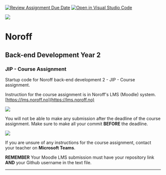 [![Review Assignment Due Date](https://classroom.github.com/assets/deadline-readme-button-24ddc0f5d75046c5622901739e7c5dd533143b0c8e959d652212380cedb1ea36.svg)](https://classroom.github.com/a/eiRX7gq5)
[![Open in Visual Studio Code](https://classroom.github.com/assets/open-in-vscode-718a45dd9cf7e7f842a935f5ebbe5719a5e09af4491e668f4dbf3b35d5cca122.svg)](https://classroom.github.com/online_ide?assignment_repo_id=13706107&assignment_repo_type=AssignmentRepo)

![](http://images.restapi.co.za/pvt/Noroff-64.png)
# Noroff
## Back-end Development Year 2
### JIP - Course Assignment

Startup code for Noroff back-end development 2 - JIP - Course assignment.

Instruction for the course assignment is in Noroff's LMS (Moodle) system.
[https://lms.noroff.no](https://lms.noroff.no)

![](http://images.restapi.co.za/pvt/important.png)

You will not be able to make any submission after the deadline of the course assignment. Make sure to make all your commit **BEFORE** the deadline.

![](http://images.restapi.co.za/pvt/help_small.png)

If you are unsure of any instructions for the course assignment, contact your teacher on **Microsoft Teams**.

**REMEMBER** Your Moodle LMS submission must have your repository link **AND** your Github username in the text file.

---
